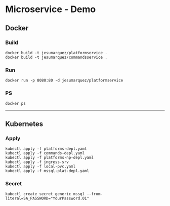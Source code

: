 # Microservice - Demo
## Docker
### Build
    docker build -t jesumarquez/platformservice .
    docker build -t jesumarquez/commandsservice .
### Run
    docker run -p 8080:80 -d jesumarquez/platformservice
### PS
    docker ps

---

## Kubernetes
### Apply
    kubectl apply -f platforms-depl.yaml
    kubectl apply -f commands-depl.yaml
    kubectl apply -f platforms-np-depl.yaml
    kubectl apply -f ingress-srv
    kubectl apply -f local-pvc.yaml
    kubectl apply -f mssql-plat-depl.yaml
### Secret
    kubectl create secret generic mssql --from-literal=SA_PASSWORD="YourPassword.01"